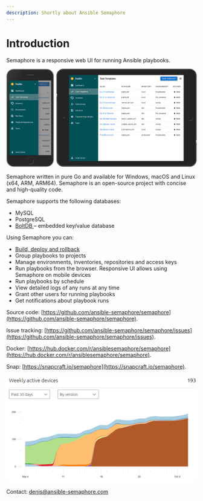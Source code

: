 ```yaml
---
description: Shortly about Ansible Semaphore
---
```


# Introduction

Semaphore is a responsive web UI for running Ansible playbooks.

![](<.gitbook/assets/image (3).png>)

Semaphore written in pure Go and available for Windows, macOS and Linux (x64, ARM, ARM64). Semaphore is an open-source project with concise and high-quality code.

Semaphore supports the following databases:

* MySQL
* PostgreSQL
* [BoltDB ](https://github.com/etcd-io/bbolt)– embedded key/value database

Using Semaphore you can:

* [Build, deploy and rollback](administration-guide/build-and-deploy.md)
* Group playbooks to projects
* Manage environments, inventories, repositories and access keys
* Run playbooks from the browser. Responsive UI allows using Semaphore on mobile devices
* Run playbooks by schedule
* View detailed logs of any runs at any time
* Grant other users for running playbooks
* Get notifications about playbook runs

Source code: [https://github.com/ansible-semaphore/semaphore](https://github.com/ansible-semaphore/semaphore).

Issue tracking: [https://github.com/ansible-semaphore/semaphore/issues](https://github.com/ansible-semaphore/semaphore/issues).

Docker: [https://hub.docker.com/r/ansiblesemaphore/semaphore](https://hub.docker.com/r/ansiblesemaphore/semaphore).

Snap: [https://snapcraft.io/semaphore](https://snapcraft.io/semaphore).

![Snap installations](<.gitbook/assets/image (4).png>)

Contact: [denis@ansible-semaphore.com](mailto:denis@ansible-semaphore.com)
